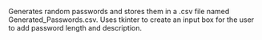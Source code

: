 Generates random passwords and stores them in a .csv file named Generated_Passwords.csv. Uses tkinter to create an input box for the user to add password length and description.
